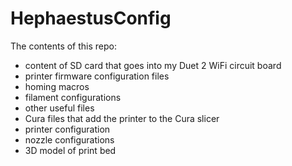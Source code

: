 # HephaestusConfig

The contents of this repo:

 * content of SD card that goes into my Duet 2 WiFi circuit board
  * printer firmware configuration files
  * homing macros
  * filament configurations
  * other useful files
 * Cura files that add the printer to the Cura slicer
  * printer configuration
  * nozzle configurations
  * 3D model of print bed  